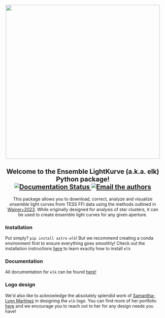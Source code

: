 <p align="center">
    <img width="500", src="https://raw.githubusercontent.com/tobin-wainer/elk/main/docs/_static/main-logo.png">
</p>

<h2 align="center">
    Welcome to the <b>E</b>nsemble <b>L</b>ight<b>K</b>urve (a.k.a. elk) Python package!
    <br>
    <a href='https://elk.readthedocs.io/en/latest/?badge=latest'>
        <img src='https://readthedocs.org/projects/elk/badge/?version=latest' alt='Documentation Status' />
    </a>
    <a href="mailto:tobinw@uw.edu?cc=tomwagg@uw.edu">
        <img src="https://img.shields.io/badge/contact-authors-blueviolet.svg?style=flat" alt="Email the authors"/>
    </a>
</h2>

<p align="center">
    This package allows you to download, correct, analyze and visualize <i>ensemble</i> light curves from TESS FFI data using the methods outlined in <a href="https://ui.adsabs.harvard.edu">Wainer+2023</a>. While originally designed for analysis of star clusters, it can be used to create ensemble light curves for any given aperture.
</p>

### Installation
Put simply? `pip install astro-elk`! But we recommend creating a conda environment first to ensure everything goes smoothly! Check out the installation instructions [here](https://elk.readthedocs.io/en/latest/pages/install.html) to learn exactly how to install `elk`

### Documentation
All documentation for `elk` can be found <a href="https://elk.readthedocs.io/en/latest/">here!</a>

### Logo design
We'd also like to acknowledge the absolutely splendid work of <a href="https://www.samanthalynnmartinez.com">Samantha-Lynn Martinez</a> in designing the `elk` logo. You can find more of her portfolio <a href="https://www.samanthalynnmartinez.com/illustrationdesign">here</a> and we encourage you to reach out to her for any design needs you have!
